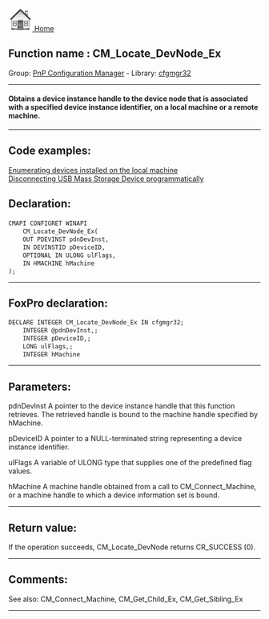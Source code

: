 [<img src="../../images/home.png"> Home ](https://github.com/VFPX/Win32API)  

## Function name : CM_Locate_DevNode_Ex
Group: [PnP Configuration Manager](../../functions_group.md#PnP_Configuration_Manager)  -  Library: [cfgmgr32](../../../libraries.md#cfgmgr32)  
***  


#### Obtains a device instance handle to the device node that is associated with a specified device instance identifier, on a local machine or a remote machine.

***  


## Code examples:
[Enumerating devices installed on the local machine](../../samples/sample_545.md)  
[Disconnecting USB Mass Storage Device programmatically](../../samples/sample_553.md)  

## Declaration:
```foxpro  
CMAPI CONFIGRET WINAPI
	CM_Locate_DevNode_Ex(
	OUT PDEVINST pdnDevInst,
	IN DEVINSTID pDeviceID,
	OPTIONAL IN ULONG ulFlags,
	IN HMACHINE hMachine
);  
```  
***  


## FoxPro declaration:
```foxpro  
DECLARE INTEGER CM_Locate_DevNode_Ex IN cfgmgr32;
	INTEGER @pdnDevInst,;
	INTEGER pDeviceID,;
	LONG ulFlags,;
	INTEGER hMachine  
```  
***  


## Parameters:
pdnDevInst 
A pointer to the device instance handle that this function retrieves. The retrieved handle is bound to the machine handle specified by hMachine. 

pDeviceID 
A pointer to a NULL-terminated string representing a device instance identifier.

ulFlags 
A variable of ULONG type that supplies one of the predefined flag values.

hMachine 
A machine handle obtained from a call to CM_Connect_Machine, or a machine handle to which a device information set is bound.   
***  


## Return value:
If the operation succeeds, CM_Locate_DevNode returns CR_SUCCESS (0).  
***  


## Comments:
See also: CM_Connect_Machine, CM_Get_Child_Ex, CM_Get_Sibling_Ex   
  
***  

